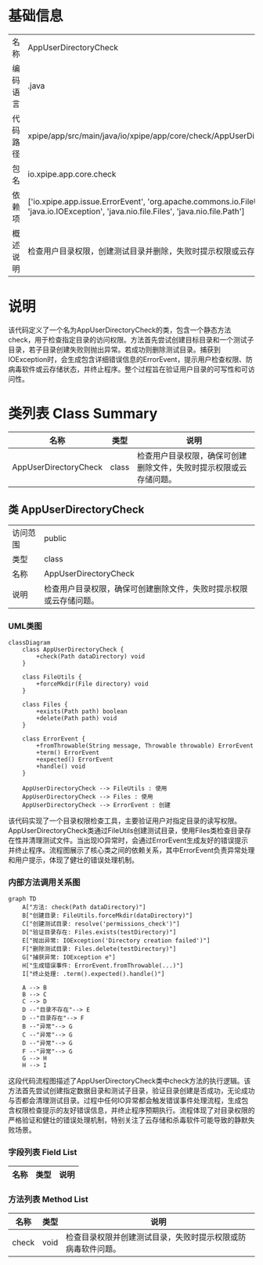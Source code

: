 # 基础信息

|      |      |
|------|------|
| 名称 | AppUserDirectoryCheck |
| 编码语言 | .java |
| 代码路径 | xpipe/app/src/main/java/io/xpipe/app/core/check/AppUserDirectoryCheck.java |
| 包名 | io.xpipe.app.core.check |
| 依赖项 | ['io.xpipe.app.issue.ErrorEvent', 'org.apache.commons.io.FileUtils', 'java.io.IOException', 'java.nio.file.Files', 'java.nio.file.Path'] |
| 概述说明 | 检查用户目录权限，创建测试目录并删除，失败时提示权限或云存储问题。 |

# 说明

该代码定义了一个名为AppUserDirectoryCheck的类，包含一个静态方法check，用于检查指定目录的访问权限。方法首先尝试创建目标目录和一个测试子目录，若子目录创建失败则抛出异常。若成功则删除测试目录。捕获到IOException时，会生成包含详细错误信息的ErrorEvent，提示用户检查权限、防病毒软件或云存储状态，并终止程序。整个过程旨在验证用户目录的可写性和可访问性。

# 类列表 Class Summary

| 名称   | 类型  | 说明 |
|-------|------|-------------|
| AppUserDirectoryCheck | class | 检查用户目录权限，确保可创建删除文件，失败时提示权限或云存储问题。 |



## 类 AppUserDirectoryCheck

|      |      |
|------|------|
| 访问范围 | public |
| 类型 | class |
| 名称 | AppUserDirectoryCheck |
| 说明 | 检查用户目录权限，确保可创建删除文件，失败时提示权限或云存储问题。 |


### UML类图

```mermaid
classDiagram
    class AppUserDirectoryCheck {
        +check(Path dataDirectory) void
    }

    class FileUtils {
        +forceMkdir(File directory) void
    }

    class Files {
        +exists(Path path) boolean
        +delete(Path path) void
    }

    class ErrorEvent {
        +fromThrowable(String message, Throwable throwable) ErrorEvent
        +term() ErrorEvent
        +expected() ErrorEvent
        +handle() void
    }

    AppUserDirectoryCheck --> FileUtils : 使用
    AppUserDirectoryCheck --> Files : 使用
    AppUserDirectoryCheck --> ErrorEvent : 创建
```

该代码实现了一个目录权限检查工具，主要验证用户对指定目录的读写权限。AppUserDirectoryCheck类通过FileUtils创建测试目录，使用Files类检查目录存在性并清理测试文件。当出现IO异常时，会通过ErrorEvent生成友好的错误提示并终止程序。流程图展示了核心类之间的依赖关系，其中ErrorEvent负责异常处理和用户提示，体现了健壮的错误处理机制。


### 内部方法调用关系图

```mermaid
graph TD
    A["方法: check(Path dataDirectory)"]
    B["创建目录: FileUtils.forceMkdir(dataDirectory)"]
    C["创建测试目录: resolve('permissions_check')"]
    D["验证目录存在: Files.exists(testDirectory)"]
    E["抛出异常: IOException('Directory creation failed')"]
    F["删除测试目录: Files.delete(testDirectory)"]
    G["捕获异常: IOException e"]
    H["生成错误事件: ErrorEvent.fromThrowable(...)"]
    I["终止处理: .term().expected().handle()"]

    A --> B
    B --> C
    C --> D
    D --"目录不存在"--> E
    D --"目录存在"--> F
    B --"异常"--> G
    C --"异常"--> G
    D --"异常"--> G
    F --"异常"--> G
    G --> H
    H --> I
```

这段代码流程图描述了AppUserDirectoryCheck类中check方法的执行逻辑。该方法首先尝试创建指定数据目录和测试子目录，验证目录创建是否成功，无论成功与否都会清理测试目录。过程中任何IO异常都会触发错误事件处理流程，生成包含权限检查提示的友好错误信息，并终止程序预期执行。流程体现了对目录权限的严格验证和健壮的错误处理机制，特别关注了云存储和杀毒软件可能导致的静默失败场景。

### 字段列表 Field List

| 名称  | 类型  | 说明 |
|-------|-------|------|

### 方法列表 Method List

| 名称  | 类型  | 说明 |
|-------|-------|------|
| check | void | 检查目录权限并创建测试目录，失败时提示权限或防病毒软件问题。 |




